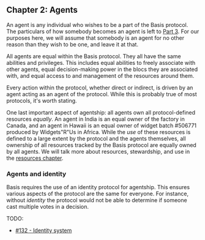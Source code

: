 ## Chapter 2: Agents

An agent is any individual who wishes to be a part of the Basis protocol. The particulars of how somebody becomes an agent is left to [Part 3](#part-3-the-real-world). For our purposes here, we will assume that somebody is an agent for no other reason than they wish to be one, and leave it at that.

All agents are equal within the Basis protocol. They all have the same abilities and privileges. This includes equal abilities to freely associate with other agents, equal decision-making power in the blocs they are associated with, and equal access to and management of the resources around them.

Every action within the protocol, whether direct or indirect, is driven by an agent acting as an agent of the protocol. While this is probably true of most protocols, it's worth stating.

One last important aspect of agentship: all agents own all protocol-defined resources *equally*. An agent in India is an equal owner of the factory in Canada, and an agent in Hawaii is an equal owner of widget batch #506771 produced by Widgets"R"Us in Africa. While the *use* of these resources is defined to a large extent by the protocol and the agents themselves, all ownership of all resources tracked by the Basis protocol are equally owned by all agents. We will talk more about resources, stewardship, and use in the [resources chapter](#chapter-4-resources).

### Agents and identity

Basis requires the use of an identity protocol for agentship. This ensures various aspects of the protocol are the same for everyone. For instance, without *identity* the protocol would not be able to determine if someone cast multiple votes in a decision.

TODO:

- [#132 - Identity system](https://github.com/basisproject/tracker/issues/132)

